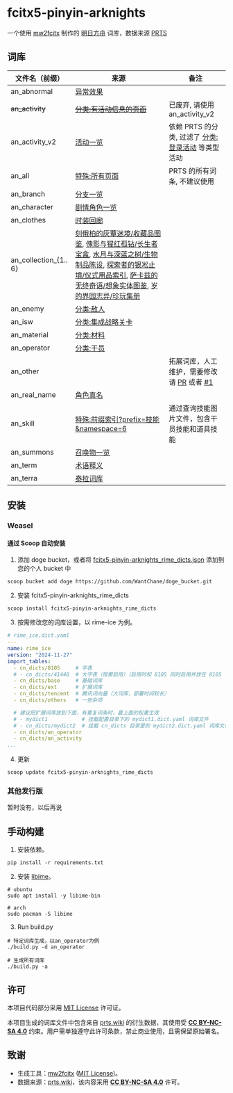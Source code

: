 # fcitx5-pinyin-arknights

一个使用 [mw2fcitx](https://github.com/outloudvi/mw2fcitx) 制作的 [明日方舟](https://ak.hypergryph.com/) 词库，数据来源 [PRTS](https://prts.wiki)

## 词库

| 文件名（前缀）        | 来源                                                                                                                                                                                                                                                                                                                                                                                                                                                                                                                                                                                                                                                                                                                                                                                                                                                                                                                                                                                                                                       | 备注                                                                                                                                                                     |
| --------------------- | ------------------------------------------------------------------------------------------------------------------------------------------------------------------------------------------------------------------------------------------------------------------------------------------------------------------------------------------------------------------------------------------------------------------------------------------------------------------------------------------------------------------------------------------------------------------------------------------------------------------------------------------------------------------------------------------------------------------------------------------------------------------------------------------------------------------------------------------------------------------------------------------------------------------------------------------------------------------------------------------------------------------------------------------ | ------------------------------------------------------------------------------------------------------------------------------------------------------------------------ |
| an_abnormal           | [异常效果](https://prts.wiki/w/%E5%BC%82%E5%B8%B8%E6%95%88%E6%9E%9C)                                                                                                                                                                                                                                                                                                                                                                                                                                                                                                                                                                                                                                                                                                                                                                                                                                                                                                                                                                       |                                                                                                                                                                          |
| ~~an_activity~~       | ~~[分类:有活动信息的页面](https://prts.wiki/w/%E5%88%86%E7%B1%BB:%E6%9C%89%E6%B4%BB%E5%8A%A8%E4%BF%A1%E6%81%AF%E7%9A%84%E9%A1%B5%E9%9D%A2)~~                                                                                                                                                                                                                                                                                                                                                                                                                                                                                                                                                                                                                                                                                                                                                                                                                                                                                               | 已废弃, 请使用 an_activity_v2                                                                                                                                            |
| an_activity_v2        | [活动一览](https://prts.wiki/w/%E6%B4%BB%E5%8A%A8%E4%B8%80%E8%A7%88)                                                                                                                                                                                                                                                                                                                                                                                                                                                                                                                                                                                                                                                                                                                                                                                                                                                                                                                                                                       | 依赖 PRTS 的分类, 过滤了 [分类:登录活动](https://prts.wiki/w/%E5%88%86%E7%B1%BB:%E7%99%BB%E5%BD%95%E6%B4%BB%E5%8A%A8) 等类型活动                                         |
| an_all                | [特殊:所有页面](https://prts.wiki/w/%E7%89%B9%E6%AE%8A:%E6%89%80%E6%9C%89%E9%A1%B5%E9%9D%A2)                                                                                                                                                                                                                                                                                                                                                                                                                                                                                                                                                                                                                                                                                                                                                                                                                                                                                                                                               | PRTS 的所有词条, 不建议使用                                                                                                                                              |
| an_branch             | [分支一览](https://prts.wiki/w/%E5%88%86%E6%94%AF%E4%B8%80%E8%A7%88)                                                                                                                                                                                                                                                                                                                                                                                                                                                                                                                                                                                                                                                                                                                                                                                                                                                                                                                                                                       |                                                                                                                                                                          |
| an_character          | [剧情角色一览](https://prts.wiki/w/%E5%89%A7%E6%83%85%E8%A7%92%E8%89%B2%E4%B8%80%E8%A7%88)                                                                                                                                                                                                                                                                                                                                                                                                                                                                                                                                                                                                                                                                                                                                                                                                                                                                                                                                                 |                                                                                                                                                                          |
| an_clothes            | [时装回廊](https://prts.wiki/w/%E6%97%B6%E8%A3%85%E5%9B%9E%E5%BB%8A)                                                                                                                                                                                                                                                                                                                                                                                                                                                                                                                                                                                                                                                                                                                                                                                                                                                                                                                                                                       |                                                                                                                                                                          |
| an_collection_{1.. 6} | [刻俄柏的灰蕈迷境/收藏品图鉴](https://prts.wiki/w/%E5%88%BB%E4%BF%84%E6%9F%8F%E7%9A%84%E7%81%B0%E8%95%88%E8%BF%B7%E5%A2%83/%E6%94%B6%E8%97%8F%E5%93%81%E5%9B%BE%E9%89%B4), [傀影与猩红孤钻/长生者宝盒](https://prts.wiki/w/%E5%82%80%E5%BD%B1%E4%B8%8E%E7%8C%A9%E7%BA%A2%E5%AD%A4%E9%92%BB/%E9%95%BF%E7%94%9F%E8%80%85%E5%AE%9D%E7%9B%92), [水月与深蓝之树/生物制品陈设](https://prts.wiki/w/%E6%B0%B4%E6%9C%88%E4%B8%8E%E6%B7%B1%E8%93%9D%E4%B9%8B%E6%A0%91/%E7%94%9F%E7%89%A9%E5%88%B6%E5%93%81%E9%99%88%E8%AE%BE), [探索者的银凇止境/仪式用品索引](https://prts.wiki/w/%E6%8E%A2%E7%B4%A2%E8%80%85%E7%9A%84%E9%93%B6%E5%87%87%E6%AD%A2%E5%A2%83/%E4%BB%AA%E5%BC%8F%E7%94%A8%E5%93%81%E7%B4%A2%E5%BC%95), [萨卡兹的无终奇语/想象实体图鉴](https://prts.wiki/w/%E8%90%A8%E5%8D%A1%E5%85%B9%E7%9A%84%E6%97%A0%E7%BB%88%E5%A5%87%E8%AF%AD/%E6%83%B3%E8%B1%A1%E5%AE%9E%E4%BD%93%E5%9B%BE%E9%89%B4), [岁的界园志异/珍玩集册](https://prts.wiki/w/%E5%B2%81%E7%9A%84%E7%95%8C%E5%9B%AD%E5%BF%97%E5%BC%82/%E7%8F%8D%E7%8E%A9%E9%9B%86%E5%86%8C) |                                                                                                                                                                          |
| an_enemy              | [分类:敌人](https://prts.wiki/w/%E5%88%86%E7%B1%BB:%E6%95%8C%E4%BA%BA)                                                                                                                                                                                                                                                                                                                                                                                                                                                                                                                                                                                                                                                                                                                                                                                                                                                                                                                                                                     |                                                                                                                                                                          |
| an_isw                | [分类:集成战略关卡](https://prts.wiki/w/%E5%88%86%E7%B1%BB:%E9%9B%86%E6%88%90%E6%88%98%E7%95%A5%E5%85%B3%E5%8D%A1)                                                                                                                                                                                                                                                                                                                                                                                                                                                                                                                                                                                                                                                                                                                                                                                                                                                                                                                         |                                                                                                                                                                          |
| an_material           | [分类:材料](https://prts.wiki/w/%E5%88%86%E7%B1%BB:%E6%9D%90%E6%96%99)                                                                                                                                                                                                                                                                                                                                                                                                                                                                                                                                                                                                                                                                                                                                                                                                                                                                                                                                                                     |                                                                                                                                                                          |
| an_operator           | [分类:干员](https://prts.wiki/w/%E5%88%86%E7%B1%BB:%E5%B9%B2%E5%91%98)                                                                                                                                                                                                                                                                                                                                                                                                                                                                                                                                                                                                                                                                                                                                                                                                                                                                                                                                                                     |                                                                                                                                                                          |
| an_other              |                                                                                                                                                                                                                                                                                                                                                                                                                                                                                                                                                                                                                                                                                                                                                                                                                                                                                                                                                                                                                                            | 拓展词库，人工维护，需要修改请 [PR](https://github.com/WantChane/fcitx5-pinyin-arknights/pulls) 或者 [#1](https://github.com/WantChane/fcitx5-pinyin-arknights/issues/1) |
| an_real_name          | [角色真名](https://prts.wiki/w/%E8%A7%92%E8%89%B2%E7%9C%9F%E5%90%8D)                                                                                                                                                                                                                                                                                                                                                                                                                                                                                                                                                                                                                                                                                                                                                                                                                                                                                                                                                                       |                                                                                                                                                                          |
| an_skill              | [特殊:前缀索引?prefix=技能&namespace=6](https://prts.wiki/w/%E7%89%B9%E6%AE%8A:%E5%89%8D%E7%BC%80%E7%B4%A2%E5%BC%95?prefix=%E6%8A%80%E8%83%BD&namespace=6)                                                                                                                                                                                                                                                                                                                                                                                                                                                                                                                                                                                                                                                                                                                                                                                                                                                                                 | 通过查询技能图片文件，包含干员技能和道具技能                                                                                                                             |
| an_summons            | [召唤物一览](https://prts.wiki/w/%E5%8F%AC%E5%94%A4%E7%89%A9%E4%B8%80%E8%A7%88)                                                                                                                                                                                                                                                                                                                                                                                                                                                                                                                                                                                                                                                                                                                                                                                                                                                                                                                                                            |                                                                                                                                                                          |
| an_term               | [术语释义](https://prts.wiki/w/%E6%9C%AF%E8%AF%AD%E9%87%8A%E4%B9%89)                                                                                                                                                                                                                                                                                                                                                                                                                                                                                                                                                                                                                                                                                                                                                                                                                                                                                                                                                                       |                                                                                                                                                                          |
| an_terra              | [泰拉词库](https://prts.wiki/w/%E6%B3%B0%E6%8B%89%E8%AF%8D%E5%BA%93)                                                                                                                                                                                                                                                                                                                                                                                                                                                                                                                                                                                                                                                                                                                                                                                                                                                                                                                                                                       |                                                                                                                                                                          |

## 安装

### Weasel

#### 通过 Scoop 自动安装

1. 添加 doge bucket，或者将 [fcitx5-pinyin-arknights_rime_dicts.json](https://github.com/WantChane/doge_bucket/blob/master/bucket/fcitx5-pinyin-arknights_rime_dicts.json) 添加到您的个人 bucket 中

```shell
scoop bucket add doge https://github.com/WantChane/doge_bucket.git
```

2. 安装 fcitx5-pinyin-arknights_rime_dicts

```shell
scoop install fcitx5-pinyin-arknights_rime_dicts
```

3. 按需修改您的词库设置，以 rime-ice 为例。

```yaml
# rime_ice.dict.yaml
---
name: rime_ice
version: "2024-11-27"
import_tables:
  - cn_dicts/8105     # 字表
  # - cn_dicts/41448  # 大字表（按需启用）（启用时和 8105 同时启用并放在 8105 下面）
  - cn_dicts/base     # 基础词库
  - cn_dicts/ext      # 扩展词库
  - cn_dicts/tencent  # 腾讯词向量（大词库，部署时间较长）
  - cn_dicts/others   # 一些杂项

  # 建议把扩展词库放到下面，有重复词条时，最上面的权重生效
  # - mydict1           # 挂载配置目录下的 mydict1.dict.yaml 词库文件
  # - cn_dicts/mydict2  # 挂载 cn_dicts 目录里的 mydict2.dict.yaml 词库文件
  - cn_dicts/an_operator
  - cn_dicts/an_activity
...
```

4. 更新

```shell
scoop update fcitx5-pinyin-arknights_rime_dicts
```

### 其他发行版

暂时没有，以后再说

## 手动构建

1. 安装依赖。

```shell
pip install -r requirements.txt
```

2. 安装 [libime](https://github.com/fcitx/libime)。

```shell
# ubuntu
sudo apt install -y libime-bin

# arch
sudo pacman -S libime
```

3. Run build.py

```shell
# 特定词库生成，以an_operator为例
./build.py -d an_operator

# 生成所有词库
./build.py -a
```

## 许可

本项目代码部分采用 [MIT License](LICENSE) 许可证。

本项目生成的词库文件中包含来自 [prts.wiki](https://prts.wiki) 的衍生数据，其使用受 **[CC BY-NC-SA 4.0](https://creativecommons.org/licenses/by-nc-sa/4.0/)** 约束。用户需单独遵守此许可条款，禁止商业使用，且需保留原始署名。

## 致谢

- 生成工具：[mw2fcitx](https://github.com/outloudvi/mw2fcitx) ([MIT License](https://github.com/outloudvi/mw2fcitx/blob/master/LICENSE))。
- 数据来源：[prts.wiki](https://prts.wiki)，该内容采用 **[CC BY-NC-SA 4.0](https://creativecommons.org/licenses/by-nc-sa/4.0/)** 许可。
